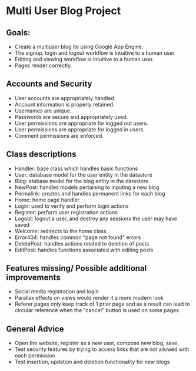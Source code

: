 # Multi User Blog Project

## Goals: ##

* Create a multiuser blog ite using Google App Engine.
* The signup, login and logout workflow is intuitive to a human user
* Editing and viewing workflow is intuitive to a human user.
* Pages render correctly.

## Accounts and Security ##
* User accounts are appropriately handled.
* Account information is properly retained.
* Usernames are unique.
* Passwords are secure and appropriately used.
* User permissions are appropriate for logged out users.
* User permissions are appropriate for logged in users.
* Comment permissions are enforced.


## Class descriptions ##
* Handler:  base class which handles basic functions
* User: database model for the user entity in the datastore
* Blog: atabase model for the blog entity in the datastore
* NewPost: handles models pertaining to inputing a new blog
* Permalink: creates and handles permanent links for each blog
* Home: home page handler
* Login:  used to verify and perform login actions
* Register: perform user registration actions
* Logout: logout a user, and destroy any sessions the user may have saved
* Welcome: redirects to the home class
* Error404: handles common "page not found" errors
* DeletePost:  handles actions related to deletion of posts
* EditPost: handles functions associated with editing posts

## Features missing/ Possible additional improvements ##

* Social media registration and login
* Parallax effects on views would render it a more modern look
* Referer pages only keep track of 1 prior page and as a result can lead to circular reference when the "cancel" button is used on some pages

## General Advice ##

* Open the website, register as a new user, compose new blog, save,
* Test security features by trying to access links that are not allowed with each permission
* Test insertion, updation and deletion functionality for new blogs
